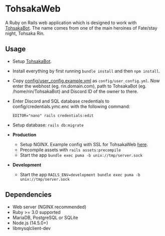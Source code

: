 # TohsakaWeb
A Ruby on Rails web application which is designed to work with [TohsakaBot](https://github.com/Luukuton/TohsakaBot). The name comes from one of the main heroines of Fate/stay night, Tohsaka Rin.

## Usage
- Setup [TohsakaBot](https://github.com/Luukuton/TohsakaBot).
- Install everything by first running
   `bundle install` and then `npm install`.
- Copy [config/user_config.example.yml](config/user_config.example.yml) as `config/user_config.yml`. Now enter the webhost (eg. rin.domain.com), path to TohsakaBot (eg. /home/rin/TohsakaBot) and Discord ID of the owner to there.
- Enter Discord and SQL database credentials to config/credentials.ymc.enc with the following command: 
   
   ```
   EDITOR="nano" rails credentials:edit
   ```
- Setup database: `rails db:migrate`
- **Production**
  - Setup NGINX. Example config with SSL for TohsakaWeb [here](documentation/tohsakaweb_nginx.conf).
  - Precompile assets with `rails assets:precompile`
  - Start the app `bundle exec puma -b unix://tmp/server.sock`
- **Development**
  - Start the app `RAILS_ENV=development bundle exec puma -b unix://tmp/server.sock`

## Dependencies
* Web server (NGINX recommended)
* Ruby >= 3.0 supported
* MariaDB, PostgreSQL or SQLite
* Node.js (14.5.0+)
* libmysqlclient-dev
